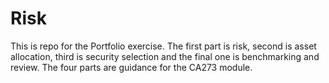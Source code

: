 Risk
====

This is repo for the Portfolio exercise.  The first part is risk, second is asset allocation, third is security selection and the final one is benchmarking and review.  The four parts are guidance for the CA273 module. 
